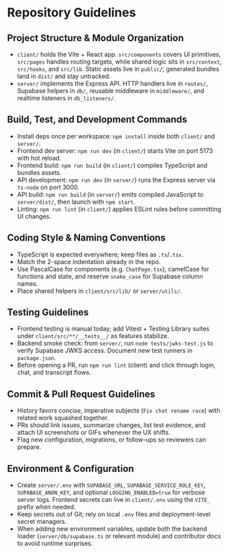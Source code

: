 # Repository Guidelines

## Project Structure & Module Organization
- `client/` holds the Vite + React app. `src/components` covers UI primitives, `src/pages` handles routing targets, while shared logic sits in `src/context`, `src/hooks`, and `src/lib`. Static assets live in `public/`; generated bundles land in `dist/` and stay untracked.
- `server/` implements the Express API. HTTP handlers live in `routes/`, Supabase helpers in `db/`, reusable middleware in `middleware/`, and realtime listeners in `db_listeners/`.

## Build, Test, and Development Commands
- Install deps once per workspace: `npm install` inside both `client/` and `server/`.
- Frontend dev server: `npm run dev` (in `client/`) starts Vite on port 5173 with hot reload.
- Frontend build: `npm run build` (in `client/`) compiles TypeScript and bundles assets.
- API development: `npm run dev` (in `server/`) runs the Express server via `ts-node` on port 3000.
- API build: `npm run build` (in `server/`) emits compiled JavaScript to `server/dist/`, then launch with `npm start`.
- Linting: `npm run lint` (in `client/`) applies ESLint rules before committing UI changes.

## Coding Style & Naming Conventions
- TypeScript is expected everywhere; keep files as `.ts`/`.tsx`.
- Match the 2-space indentation already in the repo.
- Use PascalCase for components (e.g. `ChatPage.tsx`), camelCase for functions and state, and reserve `snake_case` for Supabase column names.
- Place shared helpers in `client/src/lib/` or `server/utils/`.

## Testing Guidelines
- Frontend testing is manual today; add Vitest + Testing Library suites under `client/src/**/__tests__/` as features stabilize.
- Backend smoke check: from `server/`, run `node tests/jwks-test.js` to verify Supabase JWKS access. Document new test runners in `package.json`.
- Before opening a PR, run `npm run lint` (client) and click through login, chat, and transcript flows.

## Commit & Pull Request Guidelines
- History favors concise, imperative subjects (`Fix chat rename race`) with related work squashed together.
- PRs should link issues, summarize changes, list test evidence, and attach UI screenshots or GIFs whenever the UX shifts.
- Flag new configuration, migrations, or follow-ups so reviewers can prepare.

## Environment & Configuration
- Create `server/.env` with `SUPABASE_URL`, `SUPABASE_SERVICE_ROLE_KEY`, `SUPABASE_ANON_KEY`, and optional `LOGGING_ENABLED=true` for verbose server logs. Frontend secrets can live in `client/.env` using the `VITE_` prefix when needed.
- Keep secrets out of Git; rely on local `.env` files and deployment-level secret managers.
- When adding new environment variables, update both the backend loader (`server/db/supabase.ts` or relevant module) and contributor docs to avoid runtime surprises.
